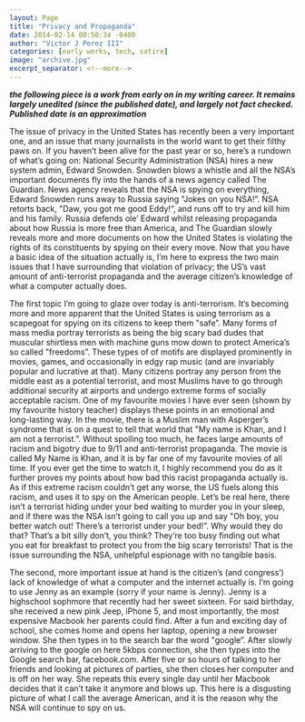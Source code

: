 ```yaml
---
layout: Page
title: "Privacy and Propaganda"
date: 2014-02-14 00:50:34 -0400
author: "Victor J Perez III"
categories: [early works, tech, satire]
image: "archive.jpg"
excerpt_separator: <!--more-->
---
```


**_the following piece is a work from early on in my writing career. It remains largely unedited (since the published date), and largely not fact checked. Published date is an approximation_**

The issue of privacy in the United States has recently been a very important one, and an issue that many journalists in the world want to get their filthy paws on.<!--more--> If you haven’t been alive for the past year or so, here’s a rundown of what’s going on: National Security Administration (NSA) hires a new system admin, Edward Snowden. Snowden blows a whistle and all the NSA’s important documents fly into the hands of a news agency called The Guardian. News agency reveals that the NSA is spying on everything, Edward Snowden runs away to Russia saying "Jokes on you NSA!”. NSA retorts back, "Daw, you got me good Eddy!”, and runs off to try and kill him and his family. Russia defends ole’ Edward whilst releasing propaganda about how Russia is more free than America, and The Guardian slowly reveals more and more documents on how the United States is violating the rights of its constituents by spying on their every move. Now that you have a basic idea of the situation actually is, I’m here to express the two main issues that I have surrounding that violation of privacy; the US’s vast amount of anti-terrorist propaganda and the average citizen’s knowledge of what a computer actually does.

The first topic I’m going to glaze over today is anti-terrorism. It’s becoming more and more apparent that the United States is using terrorism as a scapegoat for spying on its citizens to keep them "safe”. Many forms of mass media portray terrorists as being the big scary bad dudes that muscular shirtless men with machine guns mow down to protect America’s so called "freedoms”. These types of of motifs are displayed prominently in movies, games, and occasionally in edgy rap music (and are invariably popular and lucrative at that). Many citizens portray any person from the middle east as a potential terrorist, and most Muslims have to go through additional security at airports and undergo extreme forms of socially acceptable racism. One of my favourite movies I have ever seen (shown by my favourite history teacher) displays these points in an emotional and long-lasting way. In the movie, there is a Muslim man with Asperger’s syndrome that is on a quest to tell that world that "My name is Khan, and I am not a terrorist.”. Without spoiling too much, he faces large amounts of racism and bigotry due to 9/11 and anti-terrorist propaganda. The movie is called My Name is Khan, and it is by far one of my favourite movies of all time. If you ever get the time to watch it, I highly recommend you do as it further proves my points about how bad this racist propaganda actually is. As if this extreme racism couldn’t get any worse, the US fuels along this racism, and uses it to spy on the American people. Let’s be real here, there isn’t a terrorist hiding under your bed waiting to murder you in your sleep, and if there was the NSA isn’t going to call you up and say "Oh boy, you better watch out! There’s a terrorist under your bed!”. Why would they do that? That’s a bit silly don’t, you think? They’re too busy finding out what you eat for breakfast to protect you from the big scary terrorists! That is the issue surrounding the NSA, unhelpful espionage with no tangible basis.

The second, more important issue at hand is the citizen’s (and congress’) lack of knowledge of what a computer and the internet actually is. I’m going to use Jenny as an example (sorry if your name is Jenny). Jenny is a highschool sophmore that recently had her sweet sixteen. For said birthday, she received a new pink Jeep, iPhone 5, and most importantly, the most expensive Macbook her parents could find. After a fun and exciting day of school, she comes home and opens her laptop, opening a new browser window. She then types in to the search bar the word "google”. After slowly arriving to the google on here 5kbps connection, she then types into the Google search bar, facebook.com. After five or so hours of talking to her friends and looking at pictures of parties, she then closes her computer and is off on her way. She repeats this every single day until her Macbook decides that it can’t take it anymore and blows up. This here is a disgusting picture of what I call the average American, and it is the reason why the NSA will continue to spy on us.

